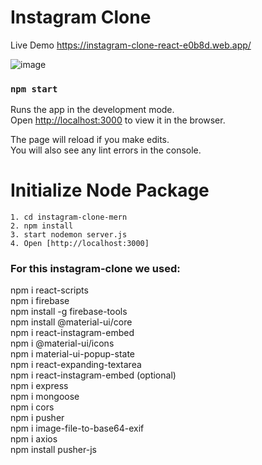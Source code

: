 # Instagram Clone

Live Demo https://instagram-clone-react-e0b8d.web.app/

![image](https://user-images.githubusercontent.com/62356757/110710336-0dd45080-81d4-11eb-94fc-0ad36fa9de49.png)


### `npm start`

Runs the app in the development mode.\
Open [http://localhost:3000](http://localhost:3000) to view it in the browser.

The page will reload if you make edits.\
You will also see any lint errors in the console.

# Initialize Node Package

`1. cd instagram-clone-mern` <br>
`2. npm install` <br>
`3. start nodemon server.js` <br>
`4. Open [http://localhost:3000]`

### For this instagram-clone we used:

npm i react-scripts <br>
npm i firebase <br>
npm install -g firebase-tools <br>
npm install @material-ui/core <br>
npm i react-instagram-embed <br>
npm i @material-ui/icons <br>
npm i material-ui-popup-state <br>
npm i react-expanding-textarea <br>
npm i react-instagram-embed (optional) <br>
npm i express <br>
npm i mongoose <br>
npm i cors <br>
npm i pusher <br>
npm i image-file-to-base64-exif <br>
npm i axios <br>
npm install pusher-js
